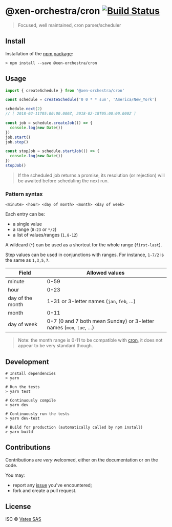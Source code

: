 # @xen-orchestra/cron [![Build Status](https://travis-ci.org/vatesfr/xen-orchestra.png?branch=master)](https://travis-ci.org/vatesfr/xen-orchestra)

> Focused, well maintained, cron parser/scheduler

## Install

Installation of the [npm package](https://npmjs.org/package/@xen-orchestra/cron):

```
> npm install --save @xen-orchestra/cron
```

## Usage

```js
import { createSchedule } from '@xen-orchestra/cron'

const schedule = createSchedule('0 0 * * sun', 'America/New_York')

schedule.next(2)
// [ 2018-02-11T05:00:00.000Z, 2018-02-18T05:00:00.000Z ]

const job = schedule.createJob(() => {
  console.log(new Date())
})
job.start()
job.stop()

const stopJob = schedule.startJob(() => {
  console.log(new Date())
})
stopJob()
```

> If the scheduled job returns a promise, its resolution (or
> rejection) will be awaited before scheduling the next run.

### Pattern syntax

```
<minute> <hour> <day of month> <month> <day of week>
```


Each entry can be:

- a single value
- a range (`0-23` or `*/2`)
- a list of values/ranges (`1,8-12`)

A wildcard (`*`) can be used as a shortcut for the whole range
(`first-last`).

Step values can be used in conjunctions with ranges. For instance,
`1-7/2` is the same as `1,3,5,7`.

| Field            | Allowed values |
|------------------|----------------|
| minute           | 0-59           |
| hour             | 0-23           |
| day of the month | 1-31 or 3-letter names (`jan`, `feb`, …) |
| month            | 0-11           |
| day of week      | 0-7 (0 and 7 both mean Sunday) or 3-letter names (`mon`, `tue`, …) |

> Note: the month range is 0-11 to be compatible with
> [cron](https://github.com/kelektiv/node-cron), it does not appear to
> be very standard though.

## Development

```
# Install dependencies
> yarn

# Run the tests
> yarn test

# Continuously compile
> yarn dev

# Continuously run the tests
> yarn dev-test

# Build for production (automatically called by npm install)
> yarn build
```

## Contributions

Contributions are *very* welcomed, either on the documentation or on
the code.

You may:

- report any [issue](https://github.com/vatesfr/xen-orchestra/issues)
  you've encountered;
- fork and create a pull request.

## License

ISC © [Vates SAS](https://vates.fr)
